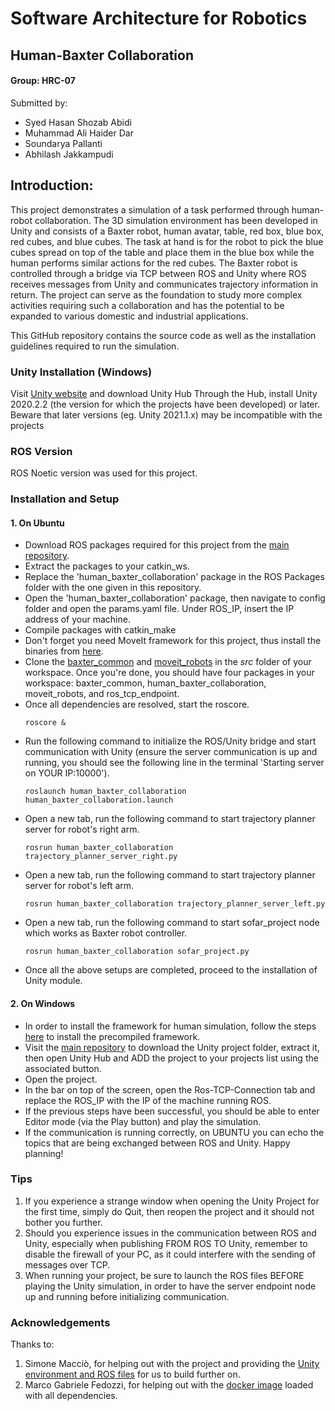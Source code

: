 # Software Architecture for Robotics

## Human-Baxter Collaboration

#### Group: HRC-07
Submitted by:

* Syed Hasan Shozab Abidi
* Muhammad Ali Haider Dar
* Soundarya Pallanti 
* Abhilash Jakkampudi

## Introduction: 

This project demonstrates a simulation of a task performed through human-robot collaboration. The 3D simulation environment has been developed in Unity and consists of a Baxter robot, human avatar, table, red box, blue box, red cubes, and blue cubes. The task at hand is for the robot to pick the blue cubes spread on top of the table and place them in the blue box while the human performs similar actions for the red cubes. The Baxter robot is controlled through a bridge via TCP between ROS and Unity where ROS receives messages from Unity and communicates trajectory information in return. The project can serve as the foundation to study more complex activities requiring such a collaboration and has the potential to be expanded to various domestic and industrial applications. 

This GitHub repository contains the source code as well as the installation guidelines required to run the simulation.

### Unity Installation (Windows)

Visit [Unity website](https://unity3d.com/get-unity/download) and download Unity Hub
Through the Hub, install Unity 2020.2.2 (the version for which the projects have been developed) or later. Beware that later versions (eg. Unity 2021.1.x) may be incompatible with the projects

### ROS Version
ROS Noetic version was used for this project.

### Installation and Setup

#### 1. On Ubuntu
* Download ROS packages required for this project from the [main repository](https://github.com/TheEngineRoom-UniGe/SofAR-Human-Robot-Collaboration).
* Extract the packages to your catkin_ws. 
* Replace the 'human_baxter_collaboration' package in the ROS Packages folder with the one given in this repository.
* Open the 'human_baxter_collaboration' package, then navigate to config folder and open the params.yaml file. Under ROS_IP, insert the IP address of your machine.
* Compile packages with catkin_make
* Don't forget you need MoveIt framework for this project, thus install the binaries from [here](https://moveit.ros.org/install/).
* Clone the [baxter_common](https://github.com/RethinkRobotics/baxter_common) and [moveit_robots](https://github.com/ros-planning/moveit_robots) in the _src_ folder of your workspace. Once you're done, you should have four packages in your workspace: baxter_common, human_baxter_collaboration, moveit_robots, and ros_tcp_endpoint.
* Once all dependencies are resolved, start the roscore.
  ```
  roscore &
  ```
* Run the following command to initialize the ROS/Unity bridge and start communication with Unity (ensure the server communication is up and running, you should see the following line in the terminal 'Starting server on YOUR IP:10000').
  ```
  roslaunch human_baxter_collaboration human_baxter_collaboration.launch
  ```
* Open a new tab, run the following command to start trajectory planner server for robot's right arm.
  ```
  rosrun human_baxter_collaboration trajectory_planner_server_right.py
  ``` 
* Open a new tab, run the following command to start trajectory planner server for robot's left arm.  
  ```
  rosrun human_baxter_collaboration trajectory_planner_server_left.py
  ``` 
* Open a new tab, run the following command to start sofar_project node which works as Baxter robot controller.  
  ```
  rosrun human_baxter_collaboration sofar_project.py
  ```
* Once all the above setups are completed, proceed to the installation of Unity module. 
  
#### 2. On Windows
* In order to install the framework for human simulation, follow the steps [here](https://github.com/Daimler/mosim_core/wiki/InstallPrecompiled) to install the precompiled framework.
* Visit the [main repository](https://github.com/TheEngineRoom-UniGe/SofAR-Human-Robot-Collaboration) to download the Unity project folder, extract it, then open Unity Hub and ADD the project to your projects list using the associated button.
* Open the project.
* In the bar on top of the screen, open the Ros-TCP-Connection tab and replace the ROS_IP with the IP of the machine running ROS.
* If the previous steps have been successful, you should be able to enter Editor mode (via the Play button) and play the simulation.
* If the communication is running correctly, on UBUNTU you can echo the topics that are being exchanged between ROS and Unity.
Happy planning!

### Tips

1. If you experience a strange window when opening the Unity Project for the first time, simply do Quit, then reopen the project and it should not bother you further.
2. Should you experience issues in the communication between ROS and Unity, especially when publishing FROM ROS TO Unity, remember to disable the firewall of your PC, as it could interfere with the sending of messages over TCP.
3. When running your project, be sure to launch the ROS files BEFORE playing the Unity simulation, in order to have the server endpoint node up and running before initializing communication.

### Acknowledgements
Thanks to:
1. Simone Macciò, for helping out with the project and providing the [Unity environment and ROS files](https://github.com/TheEngineRoom-UniGe/SofAR-Human-Robot-Collaboration) for us to build further on.
2. Marco Gabriele Fedozzi, for helping out with the [docker image](https://hub.docker.com/r/hypothe/sofar_ros) loaded with all dependencies.
